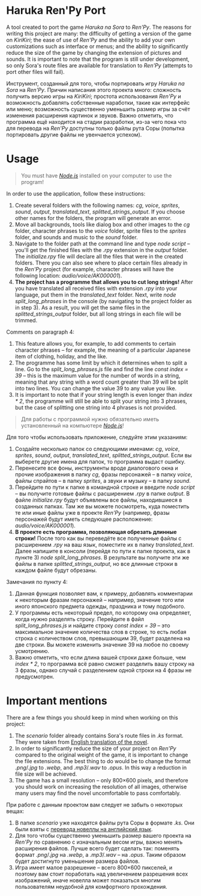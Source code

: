 # Haruka Ren'Py Port
A tool created to port the game _Haruka na Sora_ to _Ren'Py_. The reasons for writing this project are many: the difficulty of getting a version of the game on _KiriKiri_; the ease of use of _Ren'Py_ and the ability to add your own customizations such as interface or menus; and the ability to significantly reduce the size of the game by changing the extension of pictures and sounds. It is important to note that the program is still under development, so only Sora's route files are available for translation to _Ren'Py_ (attempts to port other files will fail).

Инструмент, созданный для того, чтобы портировать игру _Haruka na Sora_ на _Ren'Py_. Причин написания этого проекта много: сложность получить версию игры на _KiriKiri_; простота использования _Ren'Py_ и возможность добавлять собственные наработки, такие как интерфейс или меню; возможность существенно уменьшить размер игры за счёт изменения расширения картинок и звуков. Важно отметить, что программа ещё находится на стадии разработки, из-за чего пока что для перевода на _Ren'Py_ доступны только файлы рута Соры (попытка портировать другие файлы не увенчается успехом).

# Usage
> You must have [_Node.js_](https://nodejs.org/ru) installed on your computer to use the program!

In order to use the application, follow these instructions:
1. Create several folders with the following names: _cg_, _voice_, _sprites_, _sound_, _output_, _translated_text_, _splitted_strings_output_. If you choose other names for the folders, the program will generate an error.
2. Move all backgrounds, tools like dialog box and other images to the _cg_ folder, character phrases to the _voice_ folder, sprite files to the _sprites_ folder, and sounds and music to the _sound_ folder.
3. Navigate to the folder path at the command line and type _node script_ – you'll get the finished files with the _.rpy_ extension in the _output_ folder. The _initialize.rpy_ file will declare all the files that were in the created folders. There you can also see where to place certain files already in the _Ren'Py_ project (for example, character phrases will have the following location: _audio/voice/AK000001_).
4. __The project has a programme that allows you to cut long strings!__ After you have translated all received files with extension _.rpy_ into your language, put them in the _translated_text_ folder. Next, write _node split_long_phrases_ in the console (by navigating to the project folder as in step 3). As a result, you will get the same files in the _splitted_strings_output_ folder, but all long strings in each file will be trimmed.

Comments on paragraph 4:
1. This feature allows you, for example, to add comments to certain character phrases – for example, the meaning of a particular Japanese item of clothing, holiday, and the like.
2. The programme has some limit by which it determines when to split a line. Go to the _split_long_phrases.js_ file and find the line _const index = 39_ – this is the maximum value for the number of words in a string, meaning that any string with a word count greater than 39 will be split into two lines. You can change the value 39 to any value you like.
3. It is important to note that if your string length is even longer than _index * 2_, the programme will still be able to split your string into 3 phrases, but the case of splitting one string into 4 phrases is not provided.

> Для работы с программой нужно обязательно иметь установленный на компьютере [_Node.js_](https://nodejs.org/ru)!

Для того чтобы использовать приложение, следуйте этим указаниям:
1. Создайте несколько папок со следующими именами: _cg_, _voice_, _sprites_, _sound_, _output_, _translated_text_, _splitted_strings_output_. Если вы выберете другие имена для папок, то программа выдаст ошибку.
2. Перенесите все фоны, инструменты вроде диалогового окна и прочие изображения в папку _cg_, фразы персонажей – в папку _voice_, файлы спрайтов – в папку _sprites_, а звуки и музыку – в папку _sound_.
3. Перейдите по пути к папке в командной строке и введите _node script_ – вы получите готовые файлы с расширением _.rpy_ в папке _output_. В файле _initialize.rpy_ будут объявлены все файлы, находившиеся в созданных папках. Там же вы можете посмотреть, куда поместить те или иные файлы уже в проекте _Ren'Py_ (например, фразы персонажей будут иметь следующее расположение: _audio/voice/AK000001_).
4. __В проекте есть программа, позволяющая обрезать длинные строки!__ После того как вы переведёте все полученные файлы с расширением _.rpy_ на ваш язык, поместите их в папку _translated_text_. Далее напишите в консоли (перейдя по пути к папке проекта, как в пункте 3) _node split_long_phrases_. В результате вы получите эти же файлы в папке _splitted_strings_output_, но все длинные строки в каждом файле будут обрезаны.

Замечания по пункту 4:
1. Данная функция позволяет вам, к примеру, добавлять комментарии к некоторым фразам персонажей – например, значение того или иного японского предмета одежды, праздника и тому подобного.
2. У программы есть некоторый предел, по которому она определяет, когда нужно разделять строку. Перейдите в файл _split_long_phrases.js_ и найдите строку _const index = 39_ – это максимальное значение количества слов в строке, то есть любая строка с количеством слов, превышающим 39, будет разделена на две строки. Вы можете изменить значение 39 на любое по своему усмотрению.
3. Важно отметить, что если длина вашей строки даже больше, чем _index * 2_, то программа всё равно сможет разделить вашу строку на 3 фразы, однако случай с разделением одной строки на 4 фразы не предусмотрен.

# Important mentions
There are a few things you should keep in mind when working on this project:
1. The _scenario_ folder already contains Sora's route files in _.ks_ format. They were taken from [English translation of the novel](https://trjr.wordpress.com/download/).
2. In order to significantly reduce the size of your project on _Ren'Py_ compared to the original weight of the game, it is important to change the file extensions. The best thing to do would be to change the format _.png_/_.jpg_ to _.webp_, and _.mp3_/_.wav_ to _.opus_. In this way a reduction in file size will be achieved.
3. The game has a small resolution – only 800×600 pixels, and therefore you should work on increasing the resolution of all images, otherwise many users may find the novel uncomfortable to pass comfortably.

При работе с данным проектом вам следует не забыть о некоторых вещах:
1. В папке _scenario_ уже находятся файлы рута Соры в формате _.ks_. Они были взяты с [перевода новеллы на английский язык](https://trjr.wordpress.com/download/).
2. Для того чтобы существенно уменьшить размер вашего проекта на _Ren'Py_ по сравнению с изначальным весом игры, важно менять расширения файлов. Лучше всего будет сделать так: поменять формат _.png_/_.jpg_ на _.webp_, а _.mp3_/_.wav_ – на _.opus_. Таким образом будет достигнуто уменьшение размера файлов.
3. Игра имеет малое разрешение – всего 800×600 пикселей, и поэтому вам стоит поработать над увеличением разрешения всех изображений, иначе новелла может показаться многим пользователям неудобной для комфортного прохождения.
